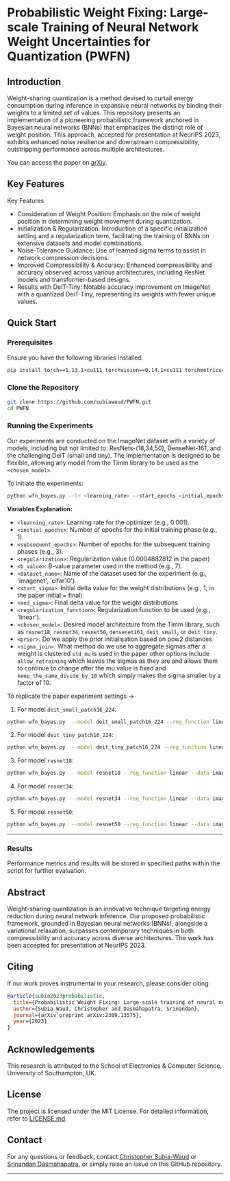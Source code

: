 # Probabilistic Weight Fixing: Large-scale Training of Neural Network Weight Uncertainties for Quantization (PWFN)

## Introduction

Weight-sharing quantization is a method devised to curtail energy consumption during inference in expansive neural networks by binding their weights to a limited set of values. This repository presents an implementation of a pioneering probabilistic framework anchored in Bayesian neural networks (BNNs) that emphasizes the distinct role of weight position. This approach, accepted for presentation at NeurIPS 2023, exhibits enhanced noise resilience and downstream compressibility, outstripping performance across multiple architectures.

You can access the paper on [arXiv](https://arxiv.org/abs/2309.13575).

## Key Features

Key Features

* Consideration of Weight Position: Emphasis on the role of weight position in determining weight movement during quantization.
* Initialization & Regularization: Introduction of a specific initialization setting and a regularization term, facilitating the training of BNNs on extensive datasets and model combinations.
* Noise-Tolerance Guidance: Use of learned sigma terms to assist in network compression decisions.
* Improved Compressibility & Accuracy: Enhanced compressibility and accuracy observed across various architectures, including ResNet models and transformer-based designs.
*   Results with DeiT-Tiny: Notable accuracy improvement on ImageNet with a quantized DeiT-Tiny, representing its weights with fewer unique values.

## Quick Start

### Prerequisites

Ensure you have the following libraries installed:

```bash
pip install torch==1.13.1+cu111 torchvision==0.14.1+cu111 torchmetrics==0.11.3 timm==0.6.12 lightning==1.9.4 numpy==1.23.5 pandas==1.5.3 scipy==1.10.1 -f https://download.pytorch.org/whl/cu111/torch_stable.html
```

### Clone the Repository

```bash
git clone https://github.com/subiawaud/PWFN.git
cd PWFN
```

### Running the Experiments

Our experiments are conducted on the ImageNet dataset with a variety of models, including but not limited to: ResNets-(18,34,50), DenseNet-161, and the challenging DeiT (small and tiny). The implementation is designed to be flexible, allowing any model from the Timm library to be used as the `<chosen_model>`.

To initiate the experiments:

```bash
python wfn_bayes.py --lr <learning_rate> --start_epochs <initial_epochs> --rest_epochs <subsequent_epochs> --reg <regularization> --b <b_value> --data <dataset_name> --start_sigma <initial_sigma> --end_sigma <final_sigma> --reg_function <regularization_function> --data_loc /path/to/dataset --model <chosen_model> --prior <prior> --sigma_join <sigma_join>
```

**Variables Explanation:**
- `<learning_rate>`: Learning rate for the optimizer (e.g., 0.001).
- `<initial_epochs>`: Number of epochs for the initial training phase (e.g., 1).
- `<subsequent_epochs>`: Number of epochs for the subsequent training phases (e.g., 3).
- `<regularization>`: Regularization value (0.0004882812 in the paper)
- `<b_value>`: B-value parameter used in the method (e.g., 7).
- `<dataset_name>`: Name of the dataset used for the experiment (e.g., 'imagenet', 'cifar10').
- `<start_sigma>`: Initial delta value for the weight distributions (e.g., 1, in the paper initial = final)
- `<end_sigma>`: Final delta value for the weight distributions
- `<regularization_function>`: Regularization function to be used (e.g., 'linear').
- `<chosen_model>`: Desired model architecture from the Timm library, such as `resnet18`, `resnet34`, `resnet50`, `densenet161`, `deit_small`, or `deit_tiny`.
- `<prior>`: Do we apply the prior initialisation based on pow2 distances
-  `<sigma_join>`: What method do we use to aggregate sigmas after a weight is clustered `std_mu` is used in the paper other options include `allow_retraining` which leaves the sigmas as they are and allows them to continue to change after the mu value is fixed and `keep_the_same_divide_by_10` which simply makes the sigma smaller by a factor of 10. 


To replicate the paper experiment settings -> 


1. For model `deit_small_patch16_224`:

```bash
python wfn_bayes.py  --model deit_small_patch16_224 --reg_function linear --data imagenet --lr 0.001 --start_epochs 1 --rest_epochs 3 --reg 0.00048828125 --start_sigma 1.0 --end_sigma 1.0 --inc 2 --b 7 --sigma_join std_mu --want_to_save --prior --zero_fix
```

2. For model `deit_tiny_patch16_224`:

```bash
python wfn_bayes.py  --model deit_tiny_patch16_224 --reg_function linear --data imagenet --lr 0.001 --start_epochs 1 --rest_epochs 3 --reg 0.00048828125 --start_sigma 1.0 --end_sigma 1.0 --inc 2 --b 7 --sigma_join std_mu --want_to_save --prior --zero_fix
```

3. For model `resnet18`:

```bash
python wfn_bayes.py  --model resnet18 --reg_function linear --data imagenet --lr 0.001 --start_epochs 1 --rest_epochs 3 --reg 0.00048828125 --start_sigma 1.0 --end_sigma 1.0 --inc 2 --b 7 --sigma_join std_mu --want_to_save --prior --zero_fix
```

4. For model `resnet34`:

```bash
python wfn_bayes.py  --model resnet34 --reg_function linear --data imagenet --lr 0.001 --start_epochs 1 --rest_epochs 3 --reg 0.00048828125 --start_sigma 1.0 --end_sigma 1.0 --inc 2 --b 7 --sigma_join std_mu --want_to_save --prior --zero_fix
```

5. For model `resnet50`:

```bash
python wfn_bayes.py  --model resnet50 --reg_function linear --data imagenet --lr 0.001 --start_epochs 1 --rest_epochs 3 --reg 0.00048828125 --start_sigma 1.0 --end_sigma 1.0 --inc 2 --b 7 --sigma_join std_mu --want_to_save --prior --zero_fix
```

---


### Results

Performance metrics and results will be stored in specified paths within the script for further evaluation.

## Abstract

Weight-sharing quantization is an innovative technique targeting energy reduction during neural network inference. Our proposed probabilistic framework, grounded in Bayesian neural networks (BNNs), alongside a variational relaxation, surpasses contemporary techniques in both compressibility and accuracy across diverse architectures. The work has been accepted for presentation at NeurIPS 2023.

## Citing

If our work proves instrumental in your research, please consider citing:

```bibtex
@article{subia2023probabilistic,
  title={Probabilistic Weight Fixing: Large-scale training of neural network weight uncertainties for quantization},
  author={Subia-Waud, Christopher and Dasmahapatra, Srinandan},
  journal={arXiv preprint arXiv:2309.13575},
  year={2023}
}
```

## Acknowledgements

This research is attributed to the School of Electronics & Computer Science, University of Southampton, UK.

## License

The project is licensed under the MIT License. For detailed information, refer to [LICENSE.md](LICENSE.md).

## Contact

For any questions or feedback, contact [Christopher Subia-Waud](mailto:cc2u18@soton.ac.uk) or [Srinandan Dasmahapatra](mailto:sd@soton.ac.uk), or simply raise an issue on this GitHub repository.

---
